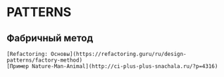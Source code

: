 # PATTERNS

## Фабричный метод
```
[Refactoring: Основы](https://refactoring.guru/ru/design-patterns/factory-method)
[Пример Nature-Man-Animal](http://ci-plus-plus-snachala.ru/?p=4316)
```
